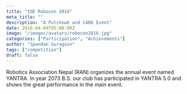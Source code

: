 ```yaml
---
title: "IOE Robocon 2016"
meta_title: ""
description: "A Pulchowk and CARD Event"
date: 2016-04-04T05:00:00Z
image: "/images/avatars/robocon2016.jpg"
categories: ["Participation", "Achievements"]
author: "Spandan Guragain"
tags: ["competition"]
draft: false
---
```


Robotics Association Nepal (RAN) organizes the annual event named YANTRA. In year 2073 B.S. our club has participated in YANTRA 5.0 and shows the great performance in the main event. 
